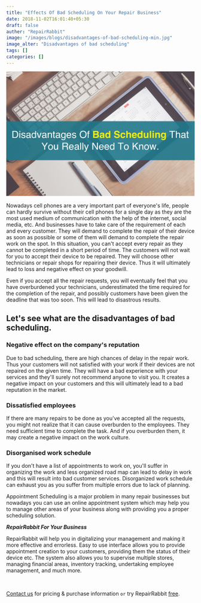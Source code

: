 ```yaml
---
title: "Effects Of Bad Scheduling On Your Repair Business"
date: 2018-11-02T16:01:40+05:30
draft: false
auther: "RepairRabbit"
image: "/images/blogs/disadvantages-of-bad-scheduling-min.jpg"
image_alter: "Disadvantages of bad scheduling"
tags: []
categories: []
---
```


<img src="/images/blogs/disadvantages-of-bad-scheduling-min.jpg" alt="Disadvantages of bad scheduling"/>

Nowadays cell phones are a very important part of everyone's life, people can hardly survive without their cell phones for a single day as they are the most used medium of communication with the help of the internet, social media, etc. And businesses have to take care of the requirement of each and every customer. They will demand to complete the repair of their device as soon as possible or some of them will demand to complete the repair work on the spot. In this situation, you can't accept every repair as they cannot be completed in a short period of time. The customers will not wait for you to accept their device to be repaired. They will choose other technicians or repair shops for repairing their device. Thus it will ultimately lead to loss and negative effect on your goodwill. 

Even if you accept all the repair requests, you will eventually feel that you have overburdened your technicians, underestimated the time required for the completion of the repair, and possibly customers have been given the deadline that was too soon. This will lead to disastrous results. 

## Let's see what are the disadvantages of bad scheduling.

### Negative effect on the company's reputation 

Due to bad scheduling, there are high chances of delay in the repair work. Thus your customers will not satisfied with your work if their devices are not repaired on the given time. They will have a bad experience with your services and they'll surely not recommend anyone to visit you. It creates a negative impact on your customers and this will ultimately lead to a bad reputation in the market.

### Dissatisfied employees

If there are many repairs to be done as you've accepted all the requests, you might not realize that it can cause overburden to the employees. They need sufficient time to complete the task. And if you overburden them, it may create a negative impact on the work culture.

### Disorganised work schedule

If you don't have a list of appointments to work on, you'll suffer in organizing the work and less organized road map can lead to delay in work and this will result into bad customer services. Disorganized work schedule can exhaust you as you suffer from multiple errors due to lack of planning. 

Appointment Scheduling is a major problem in many repair businesses but nowadays you can use an online appointment system which may help you to manage other areas of your business along with providing you a proper scheduling solution. 

___RepairRabbit For Your Business___

RepairRabbit will help you in digitalizing your management and making it more effective and errorless. Easy to use interface allows you to provide appointment creation to your customers, providing them the status of their device etc. The system also allows you to supervise multiple stores, managing financial areas, inventory tracking, undertaking employee management, and much more.


<br>

<a href="mailto:contact@repairrabbit.co?subject=Query of RepairRabbit" target="_blank">Contact us</a> for pricing & purchase information `or` try RepairRabbit <a href="https://demo.repairrabbit.co/admin" rel="noopener" target="_blank" title="RepairRabbit Demo">free</a>.

<br>